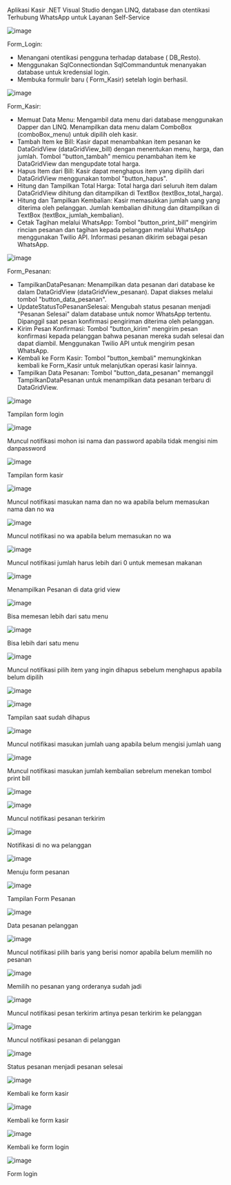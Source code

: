 Aplikasi Kasir .NET Visual Studio dengan LINQ, database dan otentikasi Terhubung WhatsApp untuk Layanan Self-Service

![image](https://github.com/itakrisna/Aplikasi-Kasir-.NET-Visual-Studio/assets/152336076/d1b869b6-3bb4-415b-84a1-2614911f24a8)

Form_Login: 
* Menangani otentikasi pengguna terhadap database ( DB_Resto). 
* Menggunakan SqlConnectiondan SqlCommanduntuk menanyakan database untuk kredensial login. 
* Membuka formulir baru ( Form_Kasir) setelah login berhasil. 

![image](https://github.com/itakrisna/Aplikasi-Kasir-.NET-Visual-Studio/assets/152336076/36ea5e5a-e10a-4b85-8467-6d1eae07d124)

Form_Kasir: 
* Memuat Data Menu: Mengambil data menu dari database menggunakan Dapper dan LINQ. Menampilkan data menu dalam ComboBox (comboBox_menu) untuk dipilih oleh kasir. 
* Tambah Item ke Bill: Kasir dapat menambahkan item pesanan ke DataGridView (dataGridView_bill) dengan menentukan menu, harga, dan jumlah. Tombol "button_tambah" memicu penambahan item ke DataGridView dan mengupdate total harga. 
* Hapus Item dari Bill: Kasir dapat menghapus item yang dipilih dari DataGridView menggunakan tombol "button_hapus". 
* Hitung dan Tampilkan Total Harga: Total harga dari seluruh item dalam DataGridView dihitung dan ditampilkan di TextBox (textBox_total_harga). 
* Hitung dan Tampilkan Kembalian: Kasir memasukkan jumlah uang yang diterima oleh pelanggan. Jumlah kembalian dihitung dan ditampilkan di TextBox (textBox_jumlah_kembalian). 
* Cetak Tagihan melalui WhatsApp: Tombol "button_print_bill" mengirim rincian pesanan dan tagihan kepada pelanggan melalui WhatsApp menggunakan Twilio API. Informasi pesanan dikirim sebagai pesan WhatsApp. 

![image](https://github.com/itakrisna/Aplikasi-Kasir-.NET-Visual-Studio/assets/152336076/e050dc94-89a5-4fcd-a2e8-293018a00fb0)

Form_Pesanan: 
* TampilkanDataPesanan: Menampilkan data pesanan dari database ke dalam DataGridView (dataGridView_pesanan). Dapat diakses melalui tombol "button_data_pesanan". 
* UpdateStatusToPesananSelesai: Mengubah status pesanan menjadi "Pesanan Selesai" dalam database untuk nomor WhatsApp tertentu. Dipanggil saat pesan konfirmasi pengiriman diterima oleh pelanggan. 
* Kirim Pesan Konfirmasi: Tombol "button_kirim" mengirim pesan konfirmasi kepada pelanggan bahwa pesanan mereka sudah selesai dan dapat diambil. Menggunakan Twilio API untuk mengirim pesan WhatsApp. 
* Kembali ke Form Kasir: Tombol "button_kembali" memungkinkan kembali ke Form_Kasir untuk melanjutkan operasi kasir lainnya.
* Tampilkan Data Pesanan: Tombol "button_data_pesanan" memanggil TampilkanDataPesanan untuk menampilkan data pesanan terbaru di DataGridView. 

![image](https://github.com/itakrisna/Aplikasi-Kasir-.NET-Visual-Studio/assets/152336076/940f5683-f836-4ec6-9c03-07130a2e5251)

Tampilan form login 

![image](https://github.com/itakrisna/Aplikasi-Kasir-.NET-Visual-Studio/assets/152336076/d5bf64ea-3b97-4059-913d-db015a8f73f0)

Muncul notifikasi mohon isi nama dan password apabila tidak mengisi nim danpassword 

![image](https://github.com/itakrisna/Aplikasi-Kasir-.NET-Visual-Studio/assets/152336076/be549ac6-44ad-46cf-8b14-6fb920d4f00f)

Tampilan form kasir 

![image](https://github.com/itakrisna/Aplikasi-Kasir-.NET-Visual-Studio/assets/152336076/ba3bc834-e0f5-4d13-8cfb-36d6800d25ae)

Muncul notifikasi masukan nama dan no wa apabila belum memasukan nama dan no wa 

![image](https://github.com/itakrisna/Aplikasi-Kasir-.NET-Visual-Studio/assets/152336076/94da8e44-48ae-48ff-a0b3-c013ad6337e6)

Muncul notifikasi no wa apabila belum memasukan no wa 

![image](https://github.com/itakrisna/Aplikasi-Kasir-.NET-Visual-Studio/assets/152336076/a7788d86-cd20-446e-95d8-d85c2a51e680)

Muncul notifikasi jumlah harus lebih dari 0 untuk memesan makanan 

![image](https://github.com/itakrisna/Aplikasi-Kasir-.NET-Visual-Studio/assets/152336076/2030ed51-31ab-4d55-b6fc-d5e84be4331e)

Menampilkan Pesanan di data grid view 

![image](https://github.com/itakrisna/Aplikasi-Kasir-.NET-Visual-Studio/assets/152336076/ff8bd8ad-b3c0-4a76-b05d-f588d163c946)

Bisa memesan lebih dari satu menu 

![image](https://github.com/itakrisna/Aplikasi-Kasir-.NET-Visual-Studio/assets/152336076/07b2400e-cf86-4ffd-9a8b-bf1238761d0a)

Bisa lebih dari satu menu 

![image](https://github.com/itakrisna/Aplikasi-Kasir-.NET-Visual-Studio/assets/152336076/deceec81-763d-48de-af5b-cbeddb521c27)

Muncul notifikasi pilih item yang ingin dihapus sebelum menghapus apabila belum dipilih 

![image](https://github.com/itakrisna/Aplikasi-Kasir-.NET-Visual-Studio/assets/152336076/2cd127fe-60c2-43b2-8cc4-7e2b69513365)

![image](https://github.com/itakrisna/Aplikasi-Kasir-.NET-Visual-Studio/assets/152336076/1ff7f241-9343-44a8-8000-f5d5b462f3bf)

Tampilan saat sudah dihapus 

![image](https://github.com/itakrisna/Aplikasi-Kasir-.NET-Visual-Studio/assets/152336076/eae6bf83-b30b-42c1-a789-3381e99e8cb7)

Muncul notifikasi masukan jumlah uang apabila belum mengisi jumlah uang 

![image](https://github.com/itakrisna/Aplikasi-Kasir-.NET-Visual-Studio/assets/152336076/5126dead-c77e-46d4-9ac6-8c649666480b)

Muncul notifikasi masukan jumlah kembalian sebrelum menekan tombol print bill 

![image](https://github.com/itakrisna/Aplikasi-Kasir-.NET-Visual-Studio/assets/152336076/040d10b5-876d-4639-9968-3f4d2261c5ab)

![image](https://github.com/itakrisna/Aplikasi-Kasir-.NET-Visual-Studio/assets/152336076/d473515d-8be2-44bf-b880-343e4dd7e06f)

Muncul notifikasi pesanan terkirim 

![image](https://github.com/itakrisna/Aplikasi-Kasir-.NET-Visual-Studio/assets/152336076/f54ccc1a-0fc3-452c-ae75-7ffe5a91fd28)

Notifikasi di no wa pelanggan 

![image](https://github.com/itakrisna/Aplikasi-Kasir-.NET-Visual-Studio/assets/152336076/f48007d6-d273-4589-8ebf-fda3617c2a91)

Menuju form pesanan 

![image](https://github.com/itakrisna/Aplikasi-Kasir-.NET-Visual-Studio/assets/152336076/c0c3440f-8483-418a-a7cf-8dfc51babe15)

Tampilan Form Pesanan 

![image](https://github.com/itakrisna/Aplikasi-Kasir-.NET-Visual-Studio/assets/152336076/558a1b8d-00f6-414b-a58a-a8ede7daaf0c)

Data pesanan pelanggan 

![image](https://github.com/itakrisna/Aplikasi-Kasir-.NET-Visual-Studio/assets/152336076/4422ffa1-688e-4b53-bbbf-19f8ddc458ef)

Muncul notifikasi pilih baris yang berisi nomor apabila belum memilih no pesanan 

![image](https://github.com/itakrisna/Aplikasi-Kasir-.NET-Visual-Studio/assets/152336076/6292a882-ae8a-4049-80e9-e48d021cf515)

Memilih no pesanan yang orderanya sudah jadi 

![image](https://github.com/itakrisna/Aplikasi-Kasir-.NET-Visual-Studio/assets/152336076/e49da3f2-5309-4a6c-bbed-660311692d19)

Muncul notifikasi pesan terkirim artinya pesan terkirim ke pelanggan 

![image](https://github.com/itakrisna/Aplikasi-Kasir-.NET-Visual-Studio/assets/152336076/2dbfff8e-dd3b-4a2f-b109-4d1bd72eca0d)

Muncul notifikasi pesanan di pelanggan 

![image](https://github.com/itakrisna/Aplikasi-Kasir-.NET-Visual-Studio/assets/152336076/196ebaa0-8807-41c2-af05-6d217bb4264c)

Status pesanan menjadi pesanan selesai 

![image](https://github.com/itakrisna/Aplikasi-Kasir-.NET-Visual-Studio/assets/152336076/80fae209-5043-4160-8d94-7cc91944b5c4)

Kembali ke form kasir 

![image](https://github.com/itakrisna/Aplikasi-Kasir-.NET-Visual-Studio/assets/152336076/b731f45c-f2cd-449b-8050-baeea5f5da1d)

Kembali ke form kasir 

![image](https://github.com/itakrisna/Aplikasi-Kasir-.NET-Visual-Studio/assets/152336076/0aaa97bf-c8c9-4dde-ba4d-9d8540e78c6b)

Kembali ke form login 

![image](https://github.com/itakrisna/Aplikasi-Kasir-.NET-Visual-Studio/assets/152336076/940f5683-f836-4ec6-9c03-07130a2e5251)

Form login 

